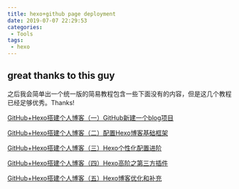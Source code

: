 ```yaml
---
title: hexo+github page deployment
date: 2019-07-07 22:29:53
categories:
 - Tools
tags:
 - hexo
---
```




## great thanks to this guy
之后我会简单出一个统一版的简易教程包含一些下面没有的内容，但是这几个教程已经足够优秀。Thanks!
<!-- more -->
[GitHub+Hexo搭建个人博客（一）GitHub新建一个blog项目](https://www.jianshu.com/p/3fc5869ab62d)

[GitHub+Hexo搭建个人博客（二）配置Hexo博客基础框架](https://www.jianshu.com/p/8fcacc55e5fb)

[GitHub+Hexo搭建个人博客（三）Hexo个性化配置进阶](https://www.jianshu.com/p/01ebebc1d063)

[GitHub+Hexo搭建个人博客（四）Hexo高阶之第三方插件](https://www.jianshu.com/p/dda25ffcfd43)

[GitHub+Hexo搭建个人博客（五）Hexo博客优化和补充](https://www.jianshu.com/p/50caf1808b81)
